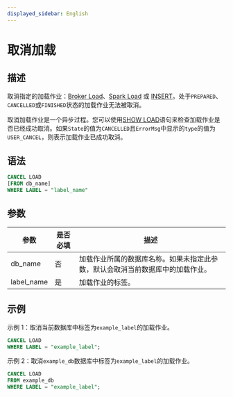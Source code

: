 ```yaml
---
displayed_sidebar: English
---
```


# 取消加载

## 描述

取消指定的加载作业：[Broker Load](../data-manipulation/BROKER_LOAD.md)、[Spark Load](../data-manipulation/SPARK_LOAD.md) 或 [INSERT](./INSERT.md)。处于`PREPARED`、`CANCELLED`或`FINISHED`状态的加载作业无法被取消。

取消加载作业是一个异步过程。您可以使用[SHOW LOAD](../data-manipulation/SHOW_LOAD.md)语句来检查加载作业是否已经成功取消。如果`State`的值为`CANCELLED`且`ErrorMsg`中显示的`type`的值为`USER_CANCEL`，则表示加载作业已成功取消。

## 语法

```SQL
CANCEL LOAD
[FROM db_name]
WHERE LABEL = "label_name"
```

## 参数

|**参数**|**是否必填**|**描述**|
|---|---|---|
|db_name|否|加载作业所属的数据库名称。如果未指定此参数，默认会取消当前数据库中的加载作业。|
|label_name|是|加载作业的标签。|

## 示例

示例 1：取消当前数据库中标签为`example_label`的加载作业。

```SQL
CANCEL LOAD
WHERE LABEL = "example_label";
```

示例 2：取消`example_db`数据库中标签为`example_label`的加载作业。

```SQL
CANCEL LOAD
FROM example_db
WHERE LABEL = "example_label";
```